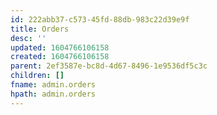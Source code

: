 ```yaml
---
id: 222abb37-c573-45fd-88db-983c22d39e9f
title: Orders
desc: ''
updated: 1604766106158
created: 1604766106158
parent: 2ef3587e-bc8d-4d67-8496-1e9536df5c3c
children: []
fname: admin.orders
hpath: admin.orders
---
```



